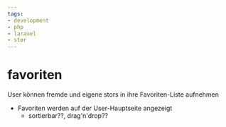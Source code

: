 ```yaml
---
tags:
- development
- php
- laravel
- stør
---
```

# favoriten

User können fremde und eigene stors in ihre Favoriten-Liste aufnehmen

- Favoriten werden auf der User-Hauptseite angezeigt
	- sortierbar??, drag'n'drop??

